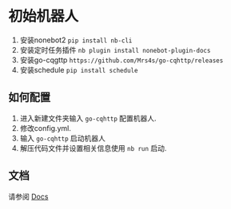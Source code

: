 # 初始机器人
1. 安装nonebot2 `pip install nb-cli`
2. 安装定时任务插件 `nb plugin install nonebot-plugin-docs`
3. 安装go-cqgttp `https://github.com/Mrs4s/go-cqhttp/releases`
4. 安装schedule `pip install schedule`
## 如何配置

1. 进入新建文件夹输入 `go-cqhttp` 配置机器人.
2. 修改config.yml.
3. 输入 `go-cqhttp` 启动机器人
4. 解压代码文件并设置相关信息使用 `nb run` 启动.

## 文档

请参阅 [Docs](https://v2.nonebot.dev/)
